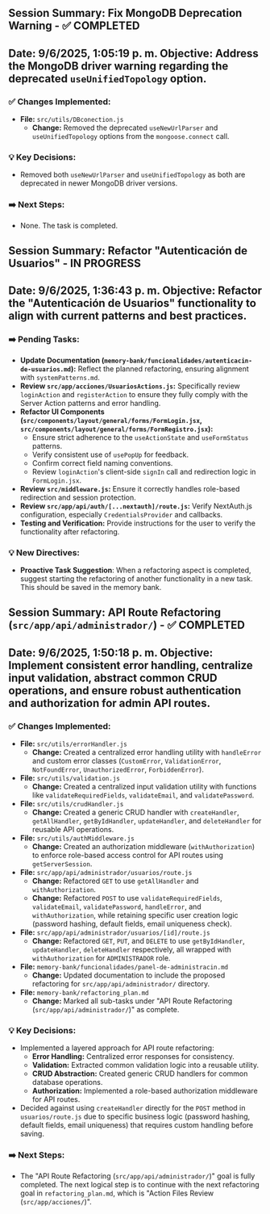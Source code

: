## Session Summary: Fix MongoDB Deprecation Warning - ✅ COMPLETED
**Date**: 9/6/2025, 1:05:19 p. m.
**Objective**: Address the MongoDB driver warning regarding the deprecated `useUnifiedTopology` option.
---
### ✅ Changes Implemented:
*   **File:** `src/utils/DBconection.js`
    *   **Change:** Removed the deprecated `useNewUrlParser` and `useUnifiedTopology` options from the `mongoose.connect` call.
### 💡 Key Decisions:
*   Removed both `useNewUrlParser` and `useUnifiedTopology` as both are deprecated in newer MongoDB driver versions.
### ➡️ Next Steps:
*   None. The task is completed.

## Session Summary: Refactor "Autenticación de Usuarios" - IN PROGRESS
**Date**: 9/6/2025, 1:36:43 p. m.
**Objective**: Refactor the "Autenticación de Usuarios" functionality to align with current patterns and best practices.
---
### ➡️ Pending Tasks:
*   **Update Documentation (`memory-bank/funcionalidades/autenticacin-de-usuarios.md`):** Reflect the planned refactoring, ensuring alignment with `systemPatterns.md`.
*   **Review `src/app/acciones/UsuariosActions.js`:** Specifically review `loginAction` and `registerAction` to ensure they fully comply with the Server Action patterns and error handling.
*   **Refactor UI Components (`src/components/layout/general/forms/FormLogin.jsx`, `src/components/layout/general/forms/FormRegistro.jsx`):**
    *   Ensure strict adherence to the `useActionState` and `useFormStatus` patterns.
    *   Verify consistent use of `usePopUp` for feedback.
    *   Confirm correct field naming conventions.
    *   Review `loginAction`'s client-side `signIn` call and redirection logic in `FormLogin.jsx`.
*   **Review `src/middleware.js`:** Ensure it correctly handles role-based redirection and session protection.
*   **Review `src/app/api/auth/[...nextauth]/route.js`:** Verify NextAuth.js configuration, especially `CredentialsProvider` and callbacks.
*   **Testing and Verification:** Provide instructions for the user to verify the functionality after refactoring.

### 💡 New Directives:
*   **Proactive Task Suggestion**: When a refactoring aspect is completed, suggest starting the refactoring of another functionality in a new task. This should be saved in the memory bank.

## Session Summary: API Route Refactoring (`src/app/api/administrador/`) - ✅ COMPLETED
**Date**: 9/6/2025, 1:50:18 p. m.
**Objective**: Implement consistent error handling, centralize input validation, abstract common CRUD operations, and ensure robust authentication and authorization for admin API routes.
---
### ✅ Changes Implemented:
*   **File:** `src/utils/errorHandler.js`
    *   **Change:** Created a centralized error handling utility with `handleError` and custom error classes (`CustomError`, `ValidationError`, `NotFoundError`, `UnauthorizedError`, `ForbiddenError`).
*   **File:** `src/utils/validation.js`
    *   **Change:** Created a centralized input validation utility with functions like `validateRequiredFields`, `validateEmail`, and `validatePassword`.
*   **File:** `src/utils/crudHandler.js`
    *   **Change:** Created a generic CRUD handler with `createHandler`, `getAllHandler`, `getByIdHandler`, `updateHandler`, and `deleteHandler` for reusable API operations.
*   **File:** `src/utils/authMiddleware.js`
    *   **Change:** Created an authorization middleware (`withAuthorization`) to enforce role-based access control for API routes using `getServerSession`.
*   **File:** `src/app/api/administrador/usuarios/route.js`
    *   **Change:** Refactored `GET` to use `getAllHandler` and `withAuthorization`.
    *   **Change:** Refactored `POST` to use `validateRequiredFields`, `validateEmail`, `validatePassword`, `handleError`, and `withAuthorization`, while retaining specific user creation logic (password hashing, default fields, email uniqueness check).
*   **File:** `src/app/api/administrador/usuarios/[id]/route.js`
    *   **Change:** Refactored `GET`, `PUT`, and `DELETE` to use `getByIdHandler`, `updateHandler`, `deleteHandler` respectively, all wrapped with `withAuthorization` for `ADMINISTRADOR` role.
*   **File:** `memory-bank/funcionalidades/panel-de-administracin.md`
    *   **Change:** Updated documentation to include the proposed refactoring for `src/app/api/administrador/` directory.
*   **File:** `memory-bank/refactoring_plan.md`
    *   **Change:** Marked all sub-tasks under "API Route Refactoring (`src/app/api/administrador/`)" as complete.

### 💡 Key Decisions:
*   Implemented a layered approach for API route refactoring:
    *   **Error Handling:** Centralized error responses for consistency.
    *   **Validation:** Extracted common validation logic into a reusable utility.
    *   **CRUD Abstraction:** Created generic CRUD handlers for common database operations.
    *   **Authorization:** Implemented a role-based authorization middleware for API routes.
*   Decided against using `createHandler` directly for the `POST` method in `usuarios/route.js` due to specific business logic (password hashing, default fields, email uniqueness) that requires custom handling before saving.
### ➡️ Next Steps:
*   The "API Route Refactoring (`src/app/api/administrador/`)" goal is fully completed. The next logical step is to continue with the next refactoring goal in `refactoring_plan.md`, which is "Action Files Review (`src/app/acciones/`)".
